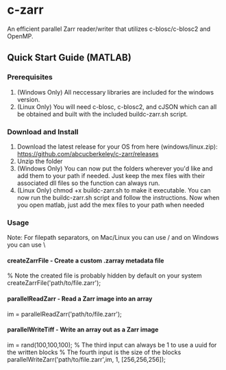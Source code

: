 # c-zarr
An efficient parallel Zarr reader/writer that utilizes c-blosc/c-blosc2 and OpenMP.

## Quick Start Guide (MATLAB)

### Prerequisites
1. (Windows Only) All neccessary libraries are included for the windows version.
2. (Linux Only) You will need c-blosc, c-blosc2, and cJSON which can all be obtained and built with the included buildc-zarr.sh script.


### Download and Install
1. Download the latest release for your OS from here (windows/linux.zip): https://github.com/abcucberkeley/c-zarr/releases
2. Unzip the folder
3. (Windows Only) You can now put the folders wherever you'd like and add them to your path if needed. Just keep the mex files with their associated dll files so the function can always run.
4. (Linux Only) chmod +x buildc-zarr.sh to make it executable. You can now run the buildc-zarr.sh script and follow the instructions. Now when you open matlab, just add the mex files to your path when needed

### Usage
Note: For filepath separators, on Mac/Linux you can use / and on Windows you can use \

#### createZarrFile - Create a custom .zarray metadata file
% Note the created file is probably hidden by default on your system
createZarrFile('path/to/file.zarr');

#### parallelReadZarr - Read a Zarr image into an array
im = parallelReadZarr('path/to/file.zarr');

#### parallelWriteTiff - Write an array out as a Zarr image
im = rand(100,100,100);
% The third input can always be 1 to use a uuid for the written blocks
% The fourth input is the size of the blocks
parallelWriteZarr('path/to/file.zarr',im, 1, [256,256,256]);
